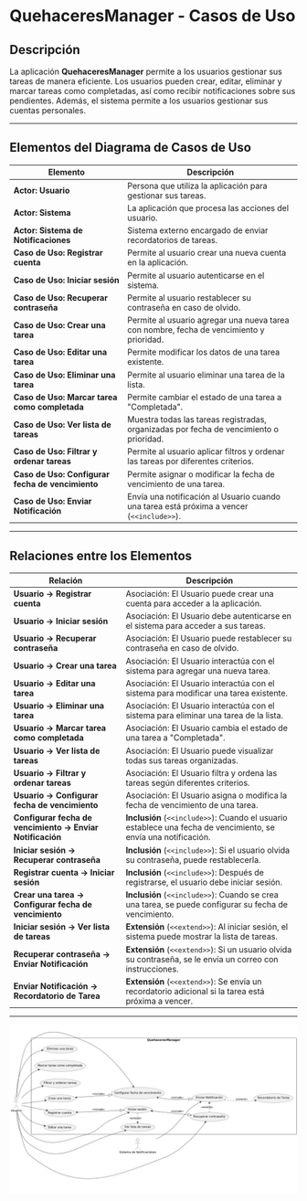 # QuehaceresManager - Casos de Uso

## Descripción

La aplicación **QuehaceresManager** permite a los usuarios gestionar sus tareas de manera eficiente. Los usuarios pueden crear, editar, eliminar y marcar tareas como completadas, así como recibir notificaciones sobre sus pendientes. Además, el sistema permite a los usuarios gestionar sus cuentas personales.

---

## Elementos del Diagrama de Casos de Uso

| Elemento                                         | Descripción                                                                               |
|--------------------------------------------------|-------------------------------------------------------------------------------------------|
| **Actor: Usuario**                               | Persona que utiliza la aplicación para gestionar sus tareas.                              |
| **Actor: Sistema**                               | La aplicación que procesa las acciones del usuario.                                       |
| **Actor: Sistema de Notificaciones**             | Sistema externo encargado de enviar recordatorios de tareas.                              |
| **Caso de Uso: Registrar cuenta**                | Permite al usuario crear una nueva cuenta en la aplicación.                               |
| **Caso de Uso: Iniciar sesión**                  | Permite al usuario autenticarse en el sistema.                                            |
| **Caso de Uso: Recuperar contraseña**            | Permite al usuario restablecer su contraseña en caso de olvido.                           |
| **Caso de Uso: Crear una tarea**                 | Permite al usuario agregar una nueva tarea con nombre, fecha de vencimiento y prioridad.  |
| **Caso de Uso: Editar una tarea**                | Permite modificar los datos de una tarea existente.                                       |
| **Caso de Uso: Eliminar una tarea**              | Permite al usuario eliminar una tarea de la lista.                                        |
| **Caso de Uso: Marcar tarea como completada**    | Permite cambiar el estado de una tarea a "Completada".                                    |
| **Caso de Uso: Ver lista de tareas**             | Muestra todas las tareas registradas, organizadas por fecha de vencimiento o prioridad.   |
| **Caso de Uso: Filtrar y ordenar tareas**        | Permite al usuario aplicar filtros y ordenar las tareas por diferentes criterios.         |
| **Caso de Uso: Configurar fecha de vencimiento** | Permite asignar o modificar la fecha de vencimiento de una tarea.                         |
| **Caso de Uso: Enviar Notificación**             | Envía una notificación al Usuario cuando una tarea está próxima a vencer (`<<include>>`). |

---

## Relaciones entre los Elementos

| Relación                                                  | Descripción                                                                                                     |
|-----------------------------------------------------------|-----------------------------------------------------------------------------------------------------------------|
| **Usuario → Registrar cuenta**                            | Asociación: El Usuario puede crear una cuenta para acceder a la aplicación.                                     |
| **Usuario → Iniciar sesión**                              | Asociación: El Usuario debe autenticarse en el sistema para acceder a sus tareas.                               |
| **Usuario → Recuperar contraseña**                        | Asociación: El Usuario puede restablecer su contraseña en caso de olvido.                                       |
| **Usuario → Crear una tarea**                             | Asociación: El Usuario interactúa con el sistema para agregar una nueva tarea.                                  |
| **Usuario → Editar una tarea**                            | Asociación: El Usuario interactúa con el sistema para modificar una tarea existente.                            |
| **Usuario → Eliminar una tarea**                          | Asociación: El Usuario interactúa con el sistema para eliminar una tarea de la lista.                           |
| **Usuario → Marcar tarea como completada**                | Asociación: El Usuario cambia el estado de una tarea a "Completada".                                            |
| **Usuario → Ver lista de tareas**                         | Asociación: El Usuario puede visualizar todas sus tareas organizadas.                                           |
| **Usuario → Filtrar y ordenar tareas**                    | Asociación: El Usuario filtra y ordena las tareas según diferentes criterios.                                   |
| **Usuario → Configurar fecha de vencimiento**             | Asociación: El Usuario asigna o modifica la fecha de vencimiento de una tarea.                                  |
| **Configurar fecha de vencimiento → Enviar Notificación** | **Inclusión** (`<<include>>`): Cuando el usuario establece una fecha de vencimiento, se envía una notificación. |
| **Iniciar sesión → Recuperar contraseña**                 | **Inclusión** (`<<include>>`): Si el usuario olvida su contraseña, puede restablecerla.                         |
| **Registrar cuenta → Iniciar sesión**                     | **Inclusión** (`<<include>>`): Después de registrarse, el usuario debe iniciar sesión.                          |
| **Crear una tarea → Configurar fecha de vencimiento**     | **Inclusión** (`<<include>>`): Cuando se crea una tarea, se puede configurar su fecha de vencimiento.           |
| **Iniciar sesión → Ver lista de tareas**                  | **Extensión** (`<<extend>>`): Al iniciar sesión, el sistema puede mostrar la lista de tareas.                   |
| **Recuperar contraseña → Enviar Notificación**            | **Extensión** (`<<extend>>`): Si un usuario olvida su contraseña, se le envía un correo con instrucciones.      |
| **Enviar Notificación → Recordatorio de Tarea**           | **Extensión** (`<<extend>>`): Se envía un recordatorio adicional si la tarea está próxima a vencer.             |

---

<img src="/images/diagrama-casos-de-uso.png">
